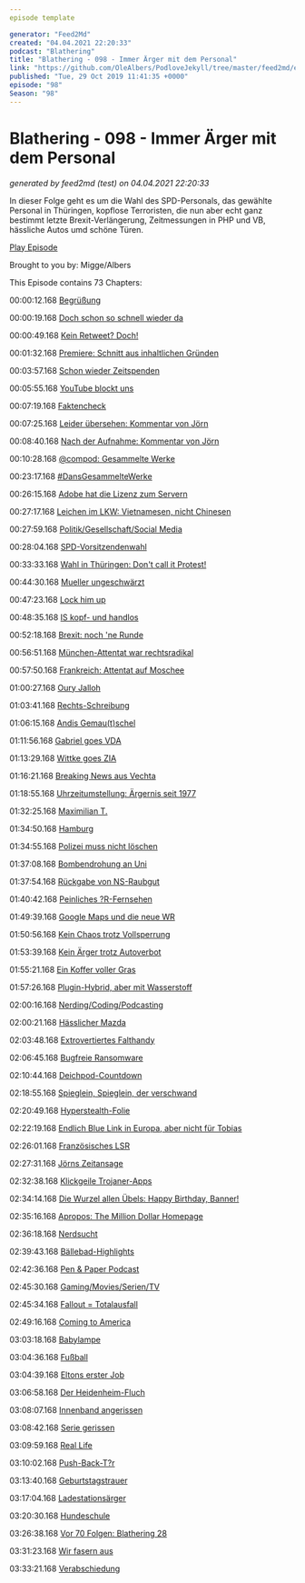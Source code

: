 ```yaml
---
episode template

generator: "Feed2Md"
created: "04.04.2021 22:20:33"
podcast: "Blathering"
title: "Blathering - 098 - Immer Ärger mit dem Personal"
link: "https://github.com/OleAlbers/PodloveJekyll/tree/master/feed2md/example/export/seasons/4/2019/10/Blathering___098___Immer_Ärger_mit_dem_Personal.md"
published: "Tue, 29 Oct 2019 11:41:35 +0000"
episode: "98"
Season: "98"
---
```


# Blathering - 098 - Immer Ärger mit dem Personal
_generated by feed2md (test) on 04.04.2021 22:20:33_

In dieser Folge geht es um die Wahl des SPD-Personals, das gewählte Personal in Thüringen, kopflose Terroristen, die nun aber echt ganz bestimmt letzte Brexit-Verlängerung, Zeitmessungen in PHP und VB, hässliche Autos umd schöne Türen.

[Play Episode](https://www.blathering.de/podlove/file/988/s/feed/c/mp3/blathering_098.mp3)

Brought to you by: Migge/Albers

This Episode contains 73 Chapters:


00:00:12.168 [Begrüßung]()

00:00:19.168 [Doch schon so schnell wieder da]()

00:00:49.168 [Kein Retweet? Doch!](https://twitter.com/tmigge/status/1189079473137815552)

00:01:32.168 [Premiere: Schnitt aus inhaltlichen Gründen](https://twitter.com/blathering_pod/status/1187271307420942342)

00:03:57.168 [Schon wieder Zeitspenden](https://twitter.com/blathering_pod/status/1187448280994799617)

00:05:55.168 [YouTube blockt uns](https://twitter.com/blathering_pod/status/1187297076763344896)

00:07:19.168 [Faktencheck]()

00:07:25.168 [Leider übersehen: Kommentar von Jörn](https://www.blathering.de/2019/10/blathering-095-ueber-pfirsiche-orangen-aepfel-und-birnen/#comment-31)

00:08:40.168 [Nach der Aufnahme: Kommentar von Jörn](https://www.blathering.de/2019/10/blathering-096-terror-ist-kein-spiel/#comment-33)

00:10:28.168 [@compod: Gesammelte Werke](https://twitter.com/search?q=(from%3Acompod)%20(%40blathering_pod)%20until%3A2019-10-29%29since%3A2019-10-23&src=typed_query&f=live)

00:23:17.168 [#DansGesammelteWerke](https://twitter.com/search?q=(from%3Aevildanwallace)%20(%40blathering_pod)%20until%3A2019-10-29%20since%3A2019-10-23&src=typed_query&f=live)

00:26:15.168 [Adobe hat die Lizenz zum Servern](https://petapixel.com/2019/10/28/adobe-granted-license-by-us-gov-to-keep-serving-customers-in-venezuela/)

00:27:17.168 [Leichen im LKW: Vietnamesen, nicht Chinesen](https://www.merkur.de/welt/england-e?ex-39-leichen-in-lkw-gefunden-wende-polizei-geht-von-anderer-identitaet-vieler-opfer-aus-zr-13154944.html)

00:27:59.168 [Politik/Gesellschaft/Social Media]()

00:28:04.168 [SPD-Vorsitzendenwahl](https://de.wikipedia.org/wiki/Wahl_zum_SPD-Vorsitz_2019)

00:33:33.168 [Wahl in Thüringen: Don't call it Protest!](https://www.tage?chau.de/inland/waehlerwanderung-thueringen-gro?-101.html)

00:44:30.168 [Mueller ungeschwärzt](https://www.tage?chau.de/ausland/usa-mueller-bericht-101.html)

00:47:23.168 [Lock him up](https://twitter.com/Independent/status/1188797727876042754)

00:48:35.168 [IS kopf- und handlos](https://www.tage?chau.de/ausland/syrien-bagdadis-101.html)

00:52:18.168 [Brexit: noch 'ne Runde](https://www.tage?chau.de/ausland/brexit-aufschub-eu-101.html)

00:56:51.168 [München-Attentat war rechtsradikal](https://www.tage?chau.de/inland/muenchen-attentat-oez-101.html)

00:57:50.168 [Frankreich: Attentat auf Moschee](https://www.dw.com/de/zwei-verletzte-nach-sch%C3%BC?en-vor-moschee-in-frankreich/a-51027316)

01:00:27.168 [Oury Jalloh](https://taz.de/Neue-Erkenntni?e-im-Fall-Oury-Jalloh/!5636402/)

01:03:41.168 [Rechts-Schreibung](https://twitter.com/RechtsgegRechts/status/1187763319672889345)

01:06:15.168 [Andis Gemau(t)schel](https://www.deutschlandfunk.de/der-tag-bayrische-maut-problembaeren.3415.de.html?dram:article_id=461864)

01:11:56.168 [Gabriel goes VDA](https://taz.de/Gabriel-soll-neuer-VDA-Praesident-werden/!5633454/)

01:13:29.168 [Wittke goes ZIA](https://www.zia-deutschland.de/pre?emeldung/ruecktritt-vom-amt-des-parlamentarischen-staat?ekretaers-oliver-wittke-wird-hauptgeschaeftsfuehrer-des/)

01:16:21.168 [Breaking News aus Vechta](https://www.spiegel.de/panorama/justiz/vechta-18-jaehriger-bricht-in-gefaengnis-ein-und-besucht-ex-freundin-a-1293208.html)

01:18:55.168 [Uhrzeitumstellung: Ärgernis seit 1977](https://de.wikipedia.org/wiki/Zeitzone#Entstehung_der_Zonenzeiten)

01:32:25.168 [Maximilian T.](https://taz.de/taz-Recherche-zu-rechtem-Netzwerk/!5634114/)

01:34:50.168 [Hamburg]()

01:34:55.168 [Polizei muss nicht löschen](https://taz.de/G20-Ermittler-duerfen-weiter-scannen/!5633111/)

01:37:08.168 [Bombendrohung an Uni](https://www.hamburg1.de/nachrichten/42618/Bombendrohung_fuer_Uni_Hamburg.html)

01:37:54.168 [Rückgabe von NS-Raubgut](https://taz.de/Rueckgabe-von-NS-Raubgut/!5633297/)

01:40:42.168 [Peinliches ?R-Fernsehen](https://www.deutschlandfunk.de/katarina-witt-ueber-ostdeutsche-geschichte-wir-werden.2849.de.html?drn:news_id=1063371)

01:49:39.168 [Google Maps und die neue WR](https://www.google.com/maps/place/Wilhelmsburger+Reich?tra%C3%9Fe)

01:50:56.168 [Kein Chaos trotz Vollsperrung](https://www.ndr.de/nachrichten/hamburg/A7-voll-gesperrt-Verkehrschaos-bleibt-aus,asieben356.html)

01:53:39.168 [Kein Ärger trotz Autoverbot](https://www.zeit.de/hamburg/2019-10/hamburg-rathausquartier-autofrei-fu?gaengerzone-bilanz-autofahrer)

01:55:21.168 [Ein Koffer voller Gras](https://twitter.com/tmigge/status/1187594668307079168)

01:57:26.168 [Plugin-Hybrid, aber mit Wasserstoff](https://blog.mercedes-benz-pa?ion.com/2019/10/weltweit-erster-funkstreifenwagen-mit-brennstoffzelle-rollt-in-hamburg/)

02:00:16.168 [Nerding/Coding/Podcasting]()

02:00:21.168 [Hässlicher Mazda](https://twitter.com/stammtischphilo/status/1187383009315622912)

02:03:48.168 [Extrovertiertes Falthandy](https://www.zdnet.de/88371779/galaxy-fold-konkurrent-huawei-mate-x-startet-am-15-november-in-china/)

02:06:45.168 [Bugfreie Ransomware](https://www.zdnet.de/88371813/medusalocker-neue-ransomware-variante-verbreitet-sich-seit-ende-september/)

02:10:44.168 [Deichpod-Countdown](http://nocarrier.de/time/202007241000zum+Deichpod.png)

02:18:55.168 [Spieglein, Spieglein, der verschwand](https://blog.mercedes-benz-pa?ion.com/2018/09/mercedes-benz-trucks-ersetzt-die-actros-spiegel-digital/)

02:20:49.168 [Hyperstealth-Folie](https://www.golem.de/news/quantum-stealth-folie-macht-objekte-und-personen-unsichtbar-1910-144610.html)

02:22:19.168 [Endlich Blue Link in Europa, aber nicht für Tobias](https://www.hyundai.news/de/modell-news/hyundai-blue-link-telematiksystem-fuer-mehr-komfort-und-sicherheit/)

02:26:01.168 [Französisches LSR](https://www.golem.de/news/leistung?chutzrecht-franzoesische-medien-beschweren-sich-ueber-google-1910-144620.html)

02:27:31.168 [Jörns Zeitansage](https://github.com/schaarsomat/Podlove-Templates/blob/master/JSFP-Player.twig)

02:32:38.168 [Klickgeile Trojaner-Apps](https://www.zdnet.de/88371837/17-apps-in-apples-app-store-mit-trojaner-verseucht/)

02:34:14.168 [Die Wurzel allen Übels: Happy Birthday, Banner!](https://theblog.adobe.com/25th-anniversary-digital-advertising-past-present-future/)

02:35:16.168 [Apropos: The Million Dollar Homepage](http://www.milliondollarhomepage.com/)

02:36:18.168 [Nerdsucht](https://twitter.com/stammtischphilo/status/1188472454831857664)

02:39:43.168 [Bällebad-Highlights](https://twitter.com/stammtischphilo/status/1188786225479651328)

02:42:36.168 [Pen & Paper Podcast](https://rocketbeans.tv/mediathek/podcast/136/Pen--Paper)

02:45:30.168 [Gaming/Movies/Serien/TV]()

02:45:34.168 [Fallout = Totalausfall](https://twitter.com/stammtischphilo/status/1187759679851712512)

02:49:16.168 [Coming to America](https://en.wikipedia.org/wiki/Coming_to_America)

03:03:18.168 [Babylampe](https://twitter.com/stammtischphilo/status/1188094605763461120)

03:04:36.168 [Fußball]()

03:04:39.168 [Eltons erster Job](https://twitter.com/tmigge/status/1187618241734238208)

03:06:58.168 [Der Heidenheim-Fluch](https://www.fcstpauli.com/news/die-kiezkicker-verlieren-auch-im-sechsten-anlauf-in-heidenheim-1920/)

03:08:07.168 [Innenband angerissen](https://twitter.com/fcstpauli/status/1188844683289608192)

03:08:42.168 [Serie gerissen](https://www.instagram.com/p/B4KGH5XImne/)

03:09:59.168 [Real Life]()

03:10:02.168 [Push-Back-T?r](https://twitter.com/stammtischphilo/status/1188090199546433540)

03:13:40.168 [Geburtstagstrauer](https://twitter.com/tmigge/status/1188159842881622016)

03:17:04.168 [Ladestationsärger](https://twitter.com/tmigge/status/1187681555357097984)

03:20:30.168 [Hundeschule](https://www.le-waldi-hundeschule.de/)

03:26:38.168 [Vor 70 Folgen: Blathering 28](https://www.blathering.de/2017/06/blathering-028-vegane-schweinereien-ueber-hupen-peni?e-und-trolle/)

03:31:23.168 [Wir fasern aus]()

03:33:21.168 [Verabschiedung]()


